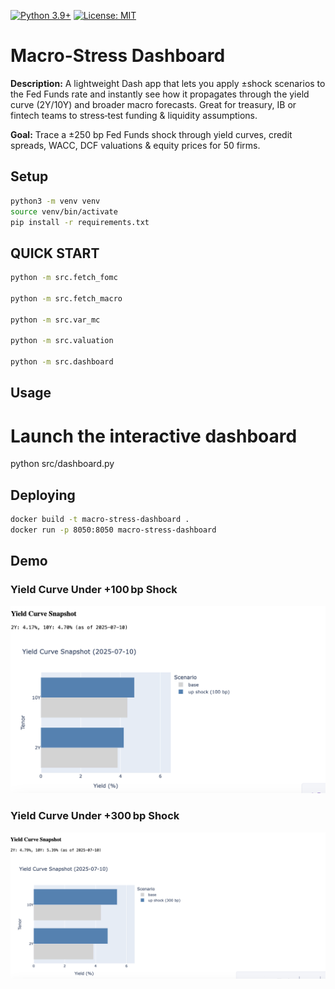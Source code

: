 [![Python 3.9+](https://img.shields.io/badge/python-3.9%2B-blue.svg)](https://www.python.org/downloads/)
[![License: MIT](https://img.shields.io/badge/License-MIT-yellow.svg)](/LICENSE)

# Macro-Stress Dashboard 



**Description:** A lightweight Dash app that lets you apply ±shock scenarios to the Fed Funds rate and instantly see how it propagates through the yield curve (2Y/10Y) and broader macro forecasts. Great for treasury, IB or fintech teams to stress‑test funding & liquidity assumptions.

**Goal:** Trace a ±250 bp Fed Funds shock through yield curves, credit spreads, WACC, DCF valuations & equity prices for 50 firms.


## Setup

```bash
python3 -m venv venv
source venv/bin/activate
pip install -r requirements.txt
```

## QUICK START
```bash
python -m src.fetch_fomc

python -m src.fetch_macro

python -m src.var_mc

python -m src.valuation

python -m src.dashboard
```
## Usage

# Launch the interactive dashboard
python src/dashboard.py

## Deploying
```bash
docker build -t macro-stress-dashboard .
docker run -p 8050:8050 macro-stress-dashboard
```    

## Demo

### Yield Curve Under +100 bp Shock
![Yield‑curve +100 bp](src/shock_100bps.png)

### Yield Curve Under +300 bp Shock
![Yield‑curve +300 bp](src/%2B300BPS.png)
